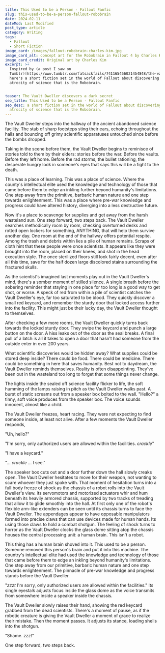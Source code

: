 ```yaml
---
title: This Used to be a Person - Fallout Fanfic
slug: this-used-to-be-a-person-fallout-robobrain
date: 2024-02-11
dateMod: Last Modified
post_type: article
category: Writing
tags:
  - Fallout
  - Short Fiction
image_card: /images/fallout-robobrain-charles-kim.jpg
image_card_alt: concept art for the Robobrain in Fallout 4 by Charles Kim
image_card_credit: Original art by Charles Kim
excerpt: >+
  Inspired by (a post I saw on
  Tumblr)[https://www.tumblr.com/fatsackfails/741165456021454848/the-vault-dweller-steps-into-the-hallway-of-the],
  here's a short fiction set in the world of Fallout about discovering the
  atrocity of science that is the Robobrain.


teaser: The Vault Dweller discovers a dark secret
seo_title: This Used to be a Person - Fallout Fanfic
seo_desc: a short fiction set in the world of Fallout about discovering the
  atrocity of science that is the Robobrain.
---
```

The Vault Dweller steps into the hallway of the ancient abandoned science facility. The stab of sharp footsteps sting their ears, echoing throughout the halls and bouncing off grimy scientific apparatuses untouched since before the bombs dropped.

Taking in the scene before them, the Vault Dweller begins to reminisce of stories told to them by their elders: stories before the war. Before the vaults. Before they left home. Before the rad storms, the bullet rationing, the desperate hungry look in someone's eyes that says this will be a fight to the death.

This was a place of learning. This was a place of science. Where the county's intellectual elite used the knowledge and technology of those that came before them to edge an inkling further beyond humanity's limitations. One step away from the primitive, barbaric human nature and one step towards enlightenment. This was a place where pre-war knowledge and progress could have altered history, diverging into a less destructive future. 

Now it's a place to scavenge for supplies and get away from the harsh wasteland sun. One step forward, two steps back. The Vault Dweller searches methodically room by room, checking overturned desks and rotted open lockers for something, ANYTHING, that will help them survive another day. One room at the end of the hallway offers potential respite. Among the trash and debris within lies a pile of human remains. Scraps of cloth hint that these people were once scientists. It appears like they were brought into the room, placed on their knees, and shot in the head execution style. The once sterilized floors still look fairly decent, even after all this time, save for the half dozen large discolored stains surrounding the fractured skulls.

As the scientist's imagined last moments play out in the Vault Dweller's mind, there's a somber moment of stilled silence. A single breath before the sobering reminder that staying in one place for too long is a good way to get shot, or worse. A speck of red from within a pile of scientist catches the Vault Dweller's eye, far too saturated to be blood. They quickly discover a small red keycard, and remember the sturdy door that locked access further into the facility. This might just be their lucky day, the Vault Dweller thought to themselves.

After checking a few more rooms, the Vault Dweller quickly turns back towards the locked sturdy door. They swipe the keycard and punch a large button on the door. A hiss leaks out of the door as the seal breaks. A final pull of a latch is all it takes to open a door that hasn't had someone from the outside enter in over 200 years.

What scientific discoveries would be hidden away? What supplies could be stored deep inside? There could be food. There could be medicine. There could be something in here that saves humanity. Best not to daydream, the Vault Dweller reminds themselves. Reality is often disappointing. They've been out in the wasteland too long to forget that some things never change.

The lights inside the sealed off science facility flicker to life, the soft humming of the lamps raising in pitch as the Vault Dweller walks past. A burst of static screams out from a speaker box bolted to the wall. "Hello?" a tinny, soft voice produces from the speaker box. The voice sounds innocent, almost like a child.

The Vault Dweller freezes, heart racing. They were not expecting to find someone inside, at least not alive. After a few moments the Vault Dweller responds,

"Uh, hello?"

"I'm sorry, only authorized users are allowed within the facilities. _*crackle*_"

"I have a keycard."

"... _*crackle*_ ... I see."

The speaker box cuts out and a door further down the hall slowly creaks open. The Vault Dweller hesitates to move for their weapon, not wanting to scare whoever they just spoke with. That moment of hesitation turns into a full body freeze of shock as the chassis of a robot rolls into the Vault Dweller's view. Its servomotors and motorized actuators whir and hum beneath its heavily armored chassis, supported by two tracks of treading that allow it to glide smoothly into the hall. At first only one of the robot's flexible arm-like extenders can be seen until its chassis turns to face the Vault Dweller. The appendages appear to have opposable manipulators formed into precise claws that can use devices made for human hands. Its using those claws to hold a combat shotgun. The feeling of shock turns to horror as the Vault Dweller clocks the glass dome sitting atop the chassis houses the central processing unit: a human brain. This isn't a robot.

This thing has a human brain shoved into it. This used to be a person. Someone removed this person's brain and put it into this machine. The country's intellectual elite had used the knowledge and technology of those that came before them to edge an inkling beyond humanity's limitations. One step away from our primitive, barbaric human nature and one step towards enlightenment. The pinnacle of pre-war knowledge and progress stands before the Vault Dweller. 

"_*zzzt*_ I'm sorry, only authorized users are allowed within the facilities." Its single eyestalk adjusts focus inside the glass dome as the voice transmits from somewhere inside a speaker inside the chassis.

The Vault Dweller slowly raises their hand, showing the red keycard grabbed from the dead scientists. There's a moment of pause, as if the robotic creature is giving the Vault Dweller a moment of grace to realize their mistake. Then the moment passes. It adjusts its stance, loading shells into the shotgun.

"Shame. _*zzzt*_"

One step forward, two steps back.
